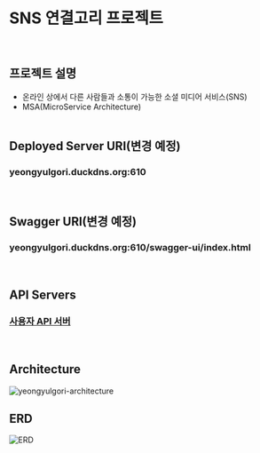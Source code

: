 # SNS 연결고리 프로젝트

<br>

## 프로젝트 설명

- 온라인 상에서 다른 사람들과 소통이 가능한 소셜 미디어 서비스(SNS)
- MSA(MicroService Architecture)
  <br><br>

## Deployed Server URI(변경 예정)
### yeongyulgori.duckdns.org:610
<br>

## Swagger URI(변경 예정)
### yeongyulgori.duckdns.org:610/swagger-ui/index.html
<br>

## API Servers
### [사용자 API 서버](https://github.com/hellmir/yeongyulgori/tree/main/user-api)
<br>

## Architecture
![yeongyulgori-architecture](https://github.com/hellmir/yeongyulgori/assets/128391669/27c3e931-a42d-4ff0-8935-e0b0b58fc540)

## ERD
![ERD](https://github.com/hellmir/yeongyulgori/assets/128391669/8bdd95c6-72b2-455e-ad23-f34ca14f43ae)
